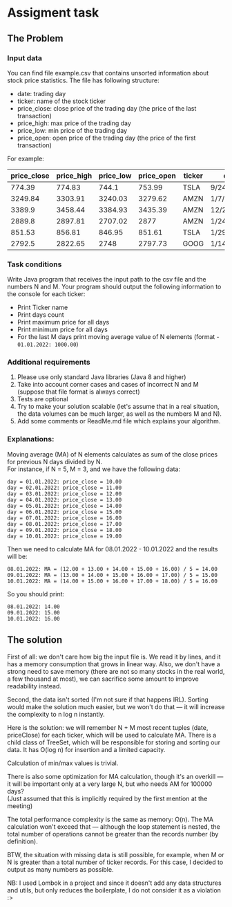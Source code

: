 # Assigment task

## The Problem

### Input data

You can find file example.csv that contains unsorted information about stock price statistics. The file has following
structure:

- date: trading day
- ticker: name of the stock ticker
- price_close: close price of the trading day (the price of the last transaction)
- price_high: max price of the trading day
- price_low: min price of the trading day
- price_open: open price of the trading day (the price of the first transaction)

For example:

|price_close|price_high|price_low|price_open|ticker|date|
|---|---|---|---|---|---|
|774.39|774.83|744.1|753.99|TSLA|9/24/2021|
|3249.84|3303.91|3240.03|3279.62|AMZN|1/7/2022|
|3389.9|3458.44|3384.93|3435.39|AMZN|12/27/2021|
|2889.8|2897.81|2707.02|2877|AMZN|1/24/2022|
|851.53|856.81|846.95|851.61|TSLA|1/29/2022|
|2792.5|2822.65|2748|2797.73|GOOG|1/14/2022|

### Task conditions

Write Java program that receives the input path to the csv file and the numbers N and M. Your program should output the
following information to the console for each ticker:

- Print Ticker name
- Print days count
- Print maximum price for all days
- Print minimum price for all days
- For the last M days print moving average value of N elements (format - `01.01.2022: 1000.00`)  

### Additional requirements

1. Please use only standard Java libraries (Java 8 and higher)
2. Take into account corner cases and cases of incorrect N and M (suppose that file format is always correct)
3. Tests are optional
4. Try to make your solution scalable (let's assume that in a real situation, the data volumes can be much larger, as
   well as the numbers M and N).
5. Add some comments or ReadMe.md file which explains your algorithm.  
   
### Explanations:  
Moving average (MA) of N elements calculates as sum of the close prices for previous N days divided by N.  
For instance, if N = 5, M = 3, and we have the following data:

```
day = 01.01.2022: price_close = 10.00  
day = 02.01.2022: price_close = 11.00  
day = 03.01.2022: price_close = 12.00  
day = 04.01.2022: price_close = 13.00  
day = 05.01.2022: price_close = 14.00  
day = 06.01.2022: price_close = 15.00  
day = 07.01.2022: price_close = 16.00  
day = 08.01.2022: price_close = 17.00  
day = 09.01.2022: price_close = 18.00  
day = 10.01.2022: price_close = 19.00  
```

Then we need to calculate MA for 08.01.2022 - 10.01.2022 and the results will be:

```
08.01.2022: MA = (12.00 + 13.00 + 14.00 + 15.00 + 16.00) / 5 = 14.00  
09.01.2022: MA = (13.00 + 14.00 + 15.00 + 16.00 + 17.00) / 5 = 15.00  
10.01.2022: MA = (14.00 + 15.00 + 16.00 + 17.00 + 18.00) / 5 = 16.00
```  

So you should print:

```
08.01.2022: 14.00  
09.01.2022: 15.00  
10.01.2022: 16.00
```  

## The solution

First of all: we don't care how big the input file is. We read it by lines, and it has a memory consumption that grows in linear way.
Also, we don't have a strong need to save memory (there are not so many stocks in the real world, a few thousand at most), we can sacrifice some amount to improve readability instead.

Second, the data isn't sorted (I'm not sure if that happens IRL). Sorting would make the solution much easier, but we won't do that — it will increase the complexity to n log n instantly.

Here is the solution: we will remember N + M most recent tuples (date, priceClose) for each ticker, which will be used to calculate MA.
There is a child class of TreeSet, which will be responsible for storing and sorting our data. It has O(log n) for insertion and a limited capacity.

Calculation of min/max values is trivial.

There is also some optimization for MA calculation, though it's an overkill — it will be important only at a very large N, but who needs AM for 100000 days?  
(Just assumed that this is implicitly required by the first mention at the meeting)

The total performance complexity is the same as memory: O(n).
The MA calculation won't exceed that — although the loop statement is nested, the total number of operations cannot be greater than the records number (by definition).

BTW, the situation with missing data is still possible, for example, when M or N is greater than a total number of ticker records.
For this case, I decided to output as many numbers as possible.

NB: I used Lombok in a project and since it doesn't add any data structures and utils, but only reduces the boilerplate, I do not consider it as a violation :>

